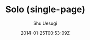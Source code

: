 ---
title: "Solo (single-page)"
github: https://github.com/chibicode/solo/
demo: http://chibicode.github.io/solo/
author: Shu Uesugi

ssg:
  - Jekyll
cms:
  - No Cms
date: 2014-01-25T00:53:09Z
github_branch: gh-pages
description: ":older_man: [UNMAINTAINED]: Solo is a Jekyll theme that supports single-page websites only, but supports them well."
stale: true
---